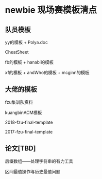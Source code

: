 # newbie 现场赛模板清点

## 队员模板

yy的模板 + Polya.doc

CheatSheet

fb的模板 + hanabi的模板

xf的模板 + andWho的模板 + mcginn的模板

## 大佬的模板

fzu集训队资料

kuangbinACM模板

2018-fzu-final-template

2017-fzu-final-template

## 论文[TBD]

后缀数组——处理字符串的有力工具

区间最值操作与历史最值问题